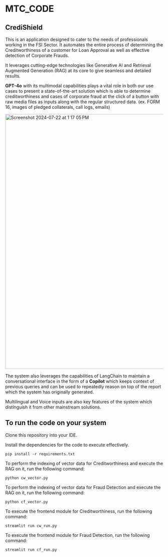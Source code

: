 # MTC_CODE

## CrediShield

This is an application designed to cater to the needs of professionals working in the FSI Sector.
It automates the entire process of determining the Creditworthiness of a customer for Loan Approval as well as effective detection of Corporate Frauds.

It leverages cutting-edge technologies like Generative AI and Retrieval Augmented Generation (RAG) at its core to give seamless and detailed results.

**GPT-4o** with its multimodal capabilities plays a vital role in both our use cases to present a state-of-the-art solution which is able to determine creditworthiness and cases of corporate fraud at the click of a button with raw media files as inputs along with the regular structured data. 
(ex. FORM 16, images of pledged collaterals, call logs, emails)

<img width="809" alt="Screenshot 2024-07-22 at 1 17 05 PM" src="https://github.com/user-attachments/assets/a8331bcf-4deb-49ba-9feb-9a4462986277">

The system also leverages the capabilities of LangChain to maintain a conversational interface in the form of a **Copilot** which keeps context of previous queries and can be used to repeatedly reason on top of the report which the system has originally generated.

Multilingual and Voice inputs are also key features of the system which distinguish it from other mainstream solutions.

## To run the code on your system

Clone this repository into your IDE.

Install the dependencies for the code to execute effectively.
```
pip install -r requirements.txt
```
To perform the indexing of vector data for Creditworthiness and execute the RAG on it, run the following command:
```
python cw_vector.py
```
To perform the indexing of vector data for Fraud Detection and execute the RAG on it, run the following command:
```
python cf_vector.py
```
To execute the frontend module for Creditworthiness, run the following command:
```
streamlit run cw_run.py
```
To execute the frontend module for Fraud Detection, run the following command:
```
streamlit run cf_run.py
```

